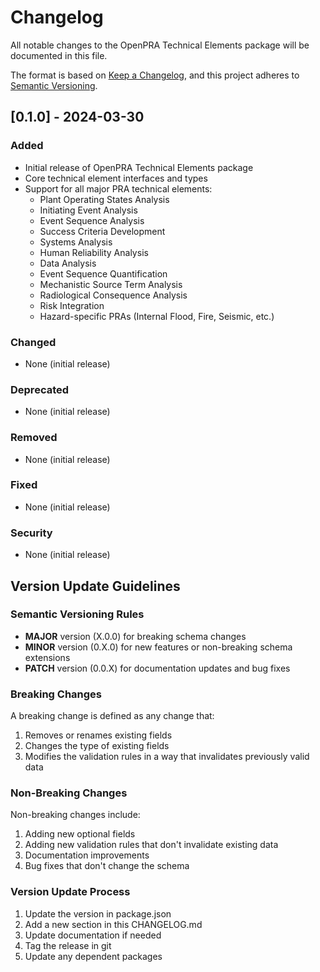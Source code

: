 # Changelog

All notable changes to the OpenPRA Technical Elements package will be documented in this file.

The format is based on [Keep a Changelog](https://keepachangelog.com/en/1.0.0/),
and this project adheres to [Semantic Versioning](https://semver.org/spec/v2.0.0.html).

## [0.1.0] - 2024-03-30

### Added
- Initial release of OpenPRA Technical Elements package
- Core technical element interfaces and types
- Support for all major PRA technical elements:
  - Plant Operating States Analysis
  - Initiating Event Analysis
  - Event Sequence Analysis
  - Success Criteria Development
  - Systems Analysis
  - Human Reliability Analysis
  - Data Analysis
  - Event Sequence Quantification
  - Mechanistic Source Term Analysis
  - Radiological Consequence Analysis
  - Risk Integration
  - Hazard-specific PRAs (Internal Flood, Fire, Seismic, etc.)

### Changed
- None (initial release)

### Deprecated
- None (initial release)

### Removed
- None (initial release)

### Fixed
- None (initial release)

### Security
- None (initial release)

## Version Update Guidelines

### Semantic Versioning Rules
- **MAJOR** version (X.0.0) for breaking schema changes
- **MINOR** version (0.X.0) for new features or non-breaking schema extensions
- **PATCH** version (0.0.X) for documentation updates and bug fixes

### Breaking Changes
A breaking change is defined as any change that:
1. Removes or renames existing fields
2. Changes the type of existing fields
3. Modifies the validation rules in a way that invalidates previously valid data

### Non-Breaking Changes
Non-breaking changes include:
1. Adding new optional fields
2. Adding new validation rules that don't invalidate existing data
3. Documentation improvements
4. Bug fixes that don't change the schema

### Version Update Process
1. Update the version in package.json
2. Add a new section in this CHANGELOG.md
3. Update documentation if needed
4. Tag the release in git
5. Update any dependent packages 